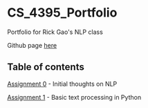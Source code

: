 # CS_4395_Portfolio
Portfolio for Rick Gao's NLP class

Github page [here](https://2000gao.github.io/CS_4395_Portfolio/)
## Table of contents
[Assignment 0](https://github.com/2000gao/CS_4395_Portfolio/blob/main/assignments/Assignment_0.pdf) - Initial thoughts on NLP 

[Assignment 1](https://github.com/2000gao/CS_4395_Portfolio/tree/main/assignments/Assignment_1) - Basic text processing in Python